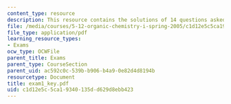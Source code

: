 ```yaml
---
content_type: resource
description: This resource contains the solutions of 14 questions asked in exam 1.
file: /media/courses/5-12-organic-chemistry-i-spring-2005/c1d12e5c5ca19340135dd629d8ebb423_exam1_key.pdf
file_type: application/pdf
learning_resource_types:
- Exams
ocw_type: OCWFile
parent_title: Exams
parent_type: CourseSection
parent_uid: ac592c0c-539b-b906-b4a9-0e82d4d8194b
resourcetype: Document
title: exam1_key.pdf
uid: c1d12e5c-5ca1-9340-135d-d629d8ebb423
---
```

